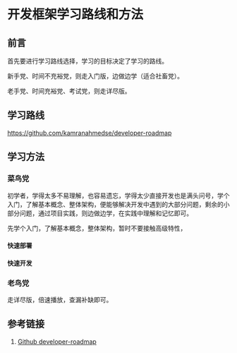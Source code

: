 # 开发框架学习路线和方法

## 前言

首先要进行学习路线选择，学习的目标决定了学习的路线。

新手党、时间不充裕党，则走入门版，边做边学（适合社畜党）。

老手党、时间充裕党、考试党，则走详尽版。


## 学习路线

https://github.com/kamranahmedse/developer-roadmap

## 学习方法

### 菜鸟党

初学者，学得太多不易理解，也容易遗忘，学得太少直接开发也是满头问号，学个入门，了解基本概念、整体架构，便能够解决开发中遇到的大部分问题，剩余的小部分问题，通过项目实践，则边做边学，在实践中理解和记忆即可。

先学个入门，了解基本概念，整体架构，暂时不要接触高级特性，


#### 快速部署

#### 快速开发


### 老鸟党

走详尽版，倍速播放，查漏补缺即可。




## 参考链接
1. [Github developer-roadmap](https://github.com/kamranahmedse/developer-roadmap)